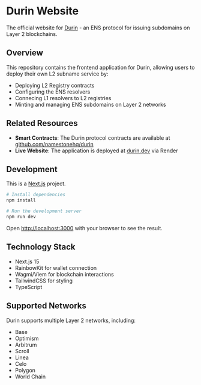# Durin Website

The official website for [Durin](https://durin.dev) - an ENS protocol for issuing subdomains on Layer 2 blockchains.

## Overview

This repository contains the frontend application for Durin, allowing users to deploy their own L2 subname service by:

- Deploying L2 Registry contracts
- Configuring the ENS resolvers
- Connecing L1 resolvers to L2 registries
- Minting and managing ENS subdomains on Layer 2 networks

## Related Resources

- **Smart Contracts**: The Durin protocol contracts are available at [github.com/namestonehq/durin](https://github.com/namestonehq/durin)
- **Live Website**: The application is deployed at [durin.dev](https://durin.dev) via Render

## Development

This is a [Next.js](https://nextjs.org) project.

```bash
# Install dependencies
npm install

# Run the development server
npm run dev
```

Open [http://localhost:3000](http://localhost:3000) with your browser to see the result.

## Technology Stack

- Next.js 15
- RainbowKit for wallet connection
- Wagmi/Viem for blockchain interactions
- TailwindCSS for styling
- TypeScript

## Supported Networks

Durin supports multiple Layer 2 networks, including:

- Base
- Optimism
- Arbitrum
- Scroll
- Linea
- Celo
- Polygon
- World Chain
